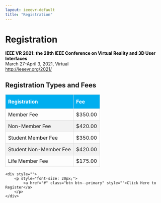 ```yaml
---
layout: ieeevr-default
title: "Registration"
---
```


<style>
    
<style>
#customers {
  font-family: Arial, Helvetica, sans-serif;
  
  width: 100%;
}

#customers td, #customers th {
  border: 1px solid #ddd;
  padding: 8px;
}

#customers tr:nth-child(even){background-color: #f2f2f2;}

/*#customers tr:hover {background-color: #ddd;}*/

#customers th {
  padding-top: 12px;
  padding-bottom: 12px;
  text-align: left;
  background-color: #00aeef;
  color: white;
}
</style>

<div>
    <h1 id="registration"> Registration</h1>
    <p>
        <strong style="color: black">IEEE VR 2021: the 28th IEEE Conference on Virtual Reality and 3D User Interfaces</strong><br /> March 27-April 3, 2021, Virtual
        <br />
        <a href="http://ieeevr.org/2021/">http://ieeevr.org/2021/</a>
    </p>

    
<h2>Registration Types and Fees</h2>
    <div>
        <table id="customers">
            <thead>
                <tr>
                    <th>Registration</th>
                    <th>Fee</th>
                </tr>
            </thead>
            <tbody>
                <tr>
                    <td>Member Fee</td>
                    <td>$350.00</td>
                </tr>
                <tr>
                    <td>Non-Member Fee</td>
                    <td>$420.00</td>
                </tr>
                <tr>
                    <td>Student Member Fee</td>
                    <td>$350.00</td>
                </tr>
                <tr>
                    <td>Student Non-Member Fee</td>
                    <td>$420.00</td>
                </tr>
                <tr>
                    <td>Life Member Fee</td>
                    <td>$175.00</td>
                </tr>
            </tbody>
        </table>
    </div>


    <div style="">
        <p style="font-size: 20px;">
            <a href="#" class="btn btn--primary" style="">Click Here to Register</a>
        </p>
    </div>


</div>
